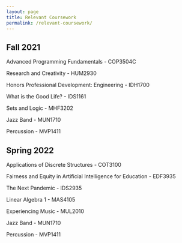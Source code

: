 ```yaml
---
layout: page
title: Relevant Coursework
permalink: /relevant-coursework/
---
```


## Fall 2021
Advanced Programming Fundamentals - COP3504C

Research and Creativity - HUM2930

Honors Professional Development: Engineering - IDH1700

What is the Good Life? - IDS1161

Sets and Logic - MHF3202

Jazz Band - MUN1710

Percussion - MVP1411

## Spring 2022
Applications of Discrete Structures - COT3100

Fairness and Equity in Artificial Intelligence for Education - EDF3935

The Next Pandemic - IDS2935

Linear Algebra 1 - MAS4105

Experiencing Music - MUL2010

Jazz Band - MUN1710

Percussion - MVP1411

